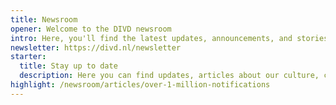 ```yaml
---
title: Newsroom
opener: Welcome to the DIVD newsroom
intro: Here, you'll find the latest updates, announcements, and stories from DIVD. Our newsroom is your go-to source for news about our ongoing efforts to enhance digital security and protect organizations from cyber threats. Stay informed about our recent activities, learn about our impactful projects, and discover how our dedicated team of volunteers and partners are making a difference. Check back regularly for the latest headlines and insights into our mission.
newsletter: https://divd.nl/newsletter
starter:
  title: Stay up to date
  description: Here you can find updates, articles about our culture, cases and much more!
highlight: /newsroom/articles/over-1-million-notifications
---
```

